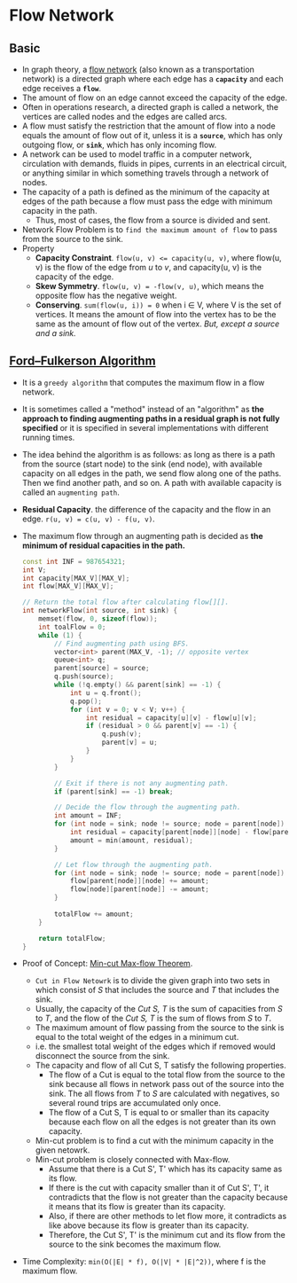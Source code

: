 # Flow Network

## Basic

- In graph theory, a [flow network](https://en.wikipedia.org/wiki/Flow_network) (also known as a transportation network) is a directed graph where each edge has a **`capacity`** and each edge receives a **`flow`**.
-  The amount of flow on an edge cannot exceed the capacity of the edge.
-  Often in operations research, a directed graph is called a network, the vertices are called nodes and the edges are called arcs.
-  A flow must satisfy the restriction that the amount of flow into a node equals the amount of flow out of it, unless it is a **`source`**, which has only outgoing flow, or **`sink`**, which has only incoming flow.
-  A network can be used to model traffic in a computer network, circulation with demands, fluids in pipes, currents in an electrical circuit, or anything similar in which something travels through a network of nodes.
- The capacity of a path is defined as the minimum of the capacity at edges of the path because a flow must pass the edge with minimum capacity in the path.
  - Thus, most of cases, the flow from a source is divided and sent.
- Network Flow Problem is to `find the maximum amount of flow` to pass from the source to the sink.
- Property
  - **Capacity Constraint**. `flow(u, v) <= capacity(u, v)`, where flow(u, v) is the flow of the edge from _u_ to _v_, and capacity(u, v) is the capacity of the edge.
  - **Skew Symmetry**. `flow(u, v) = -flow(v, u)`, which means the opposite flow has the negative weight.
  - **Conserving**. `sum(flow(u, i)) = 0` when i ∈ V, where V is the set of vertices. It means the amount of flow into the vertex has to be the same as the amount of flow out of the vertex. _But, except a source and a sink._


## [Ford–Fulkerson Algorithm](https://en.wikipedia.org/wiki/Ford–Fulkerson_algorithm)

- It is a `greedy algorithm` that computes the maximum flow in a flow network. 
- It is sometimes called a "method" instead of an "algorithm" as **the approach to finding augmenting paths in a residual graph is not fully specified** or it is specified in several implementations with different running times.
- The idea behind the algorithm is as follows: as long as there is a path from the source (start node) to the sink (end node), with available capacity on all edges in the path, we send flow along one of the paths. Then we find another path, and so on. A path with available capacity is called an `augmenting path`.
- **Residual Capacity**. the difference of the capacity and the flow in an edge. `r(u, v) = c(u, v) - f(u, v)`.
- The maximum flow through an augmenting path is decided as **the minimum of residual capacities in the path.**

    ``` c++
    const int INF = 987654321;
    int V;
    int capacity[MAX_V][MAX_V];
    int flow[MAX_V][MAX_V];

    // Return the total flow after calculating flow[][].
    int networkFlow(int source, int sink) {
        memset(flow, 0, sizeof(flow));
        int toalFlow = 0;
        while (1) {
            // Find augmenting path using BFS.
            vector<int> parent(MAX_V, -1); // opposite vertex
            queue<int> q;
            parent[source] = source;
            q.push(source);
            while (!q.empty() && parent[sink] == -1) {
                int u = q.front();
                q.pop();
                for (int v = 0; v < V; v++) {
                    int residual = capacity[u][v] - flow[u][v];
                    if (residual > 0 && parent[v] == -1) {
                        q.push(v);
                        parent[v] = u;
                    }
                }
            }

            // Exit if there is not any augmenting path.
            if (parent[sink] == -1) break;

            // Decide the flow through the augmenting path.
            int amount = INF;
            for (int node = sink; node != source; node = parent[node]) {
                int residual = capacity[parent[node]][node] - flow[parent[node]][node];
                amount = min(amount, residual);
            }

            // Let flow through the augmenting path.
            for (int node = sink; node != source; node = parent[node]) {
                flow[parent[node]][node] += amount;
                flow[node][parent[node]] -= amount;
            }
            
            totalFlow += amount;
        }

        return totalFlow;
    }
    ```

- Proof of Concept: [Min-cut Max-flow Theorem](https://en.wikipedia.org/wiki/Max-flow_min-cut_theorem).
  - `Cut in Flow Netowrk` is to divide the given graph into two sets in which consist of _S_ that includes the source and _T_ that includes the sink.
  - Usually, the capacity of the _Cut S, T_ is the sum of capacities from _S_ to _T_, and the flow of the _Cut S, T_ is the sum of flows from _S_ to _T_.
  - The maximum amount of flow passing from the source to the sink is equal to the total weight of the edges in a minimum cut.
  - i.e. the smallest total weight of the edges which if removed would disconnect the source from the sink.
  - The capacity and flow of all Cut S, T satisfy the following properties.
    - The flow of a Cut is equal to the total flow from the source to the sink because all flows in network pass out of the source into the sink. The all flows from _T_ to _S_ are calculated with negatives, so several round trips are accumulated only once.
    - The flow of a Cut S, T is equal to or smaller than its capacity because each flow on all the edges is not greater than its own capacity.
  - Min-cut problem is to find a cut with the minimum capacity in the given netowrk.
  - Min-cut problem is closely connected with Max-flow.
    - Assume that there is a Cut S', T' which has its capacity same as its flow. 
    - If there is the cut with capacity smaller  than it of Cut S', T', it contradicts that the flow is not greater than the capacity because it means that its flow is greater than its capacity. 
    - Also, if there are other methods to let flow more, it contradicts as like above because its flow is greater than its capacity. 
    - Therefore, the Cut S', T' is the minimum cut and its flow from the source to the sink becomes the maximum flow.
- Time Complexity: `min(O(|E| * f), O(|V| * |E|^2))`, where f is the maximum flow.
